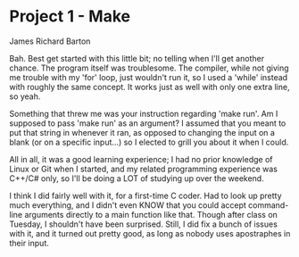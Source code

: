 Project 1 - Make
================

James Richard Barton

Bah.  Best get started with this little bit; no telling when I'll get another chance.
The program itself was troublesome.  The compiler, while not giving me trouble with my 'for' loop, just wouldn't run it, so I used a 'while' instead with roughly the same concept.  It works just as well with only one extra line, so yeah.

Something that threw me was your instruction regarding 'make run'.  Am I supposed to pass 'make run' as an argument?  I assumed that you meant to put that string in whenever it ran, as opposed to changing the input on a blank (or on a specific input...) so I elected to grill you about it when I could.

All in all, it was a good learning experience; I had no prior knowledge of Linux or Git when I started, and my related programming experience was C++/C# only, so I'll be doing a LOT of studying up over the weekend.

I think I did fairly well with it, for a first-time C coder.  Had to look up pretty much everything, and I didn't even KNOW that you could accept command-line arguments directly to a main function like that.  Though after class on Tuesday, I shouldn't have been surprised.  Still, I did fix a bunch of issues with it, and it turned out pretty good, as long as nobody uses apostraphes in their input.


